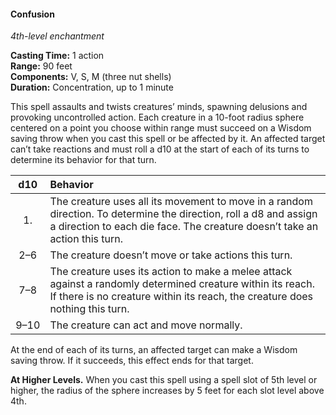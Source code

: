 #### Confusion
<!-- markdownlint-disable link-image-reference-definitions -->
[_metadata_:spell_school]:- "enchantment"
[_metadata_:spell_level]:- "4"
[_metadata_:casting_time_amount]:- "1"
[_metadata_:casting_time_unit]:- "action"
[_metadata_:ritual]:- "false"
[_metadata_:range]:- "90 feet"
[_metadata_:target]:- "10-foot radius sphere"
[_metadata_:components_verbal]:- "true"
[_metadata_:components_somatic]:- "true"
[_metadata_:components_material]:- "true"
[_metadata_:components_material_description]:- "three nut shells"
[_metadata_:concentration]:- "true"
[_metadata_:duration]:- "Up to 1 minute"
[_metadata_:saving_throw]:- "Wisdom"
[_metadata_:saving_throw_success]:- "ends_effect"
[_metadata_:compared_to_wotc_srd]:- "mechanics_same_wording_same"
[_metadata_:compared_to_a5e_srd]:- "mechanics_different_wording_different"
<!-- markdownlint-disable-next-line no-emphasis-as-heading -->
_4th-level enchantment_

**Casting Time:** 1 action \
**Range:** 90 feet \
**Components:** V, S, M (three nut shells) \
**Duration:** Concentration, up to 1 minute

This spell assaults and twists creatures’ minds, spawning delusions and provoking uncontrolled action.
Each creature in a 10-foot radius sphere centered on a point you choose within range must succeed on a Wisdom saving throw when you cast this spell or be affected by it.
An affected target can’t take reactions and must roll a d10 at the start of each of its turns to determine its behavior for that turn.

| &#160;d10&#160; | Behavior                                             |
|:---------------:|:-----------------------------------------------------|
|        1.       | The creature uses all its movement to move in a random direction. To determine the direction, roll a d8 and assign a direction to each die face. The creature doesn’t take an action this turn. |
|       2–6       | The creature doesn’t move or take actions this turn. |
|       7–8       | The creature uses its action to make a melee attack against a randomly determined creature within its reach. If there is no creature within its reach, the creature does nothing this turn. |
|       9–10      | The creature can act and move normally.              |

At the end of each of its turns, an affected target can make a Wisdom saving throw.
If it succeeds, this effect ends for that target.

**At Higher Levels.**
When you cast this spell using a spell slot of 5th level or higher, the radius of the sphere increases by 5 feet for each slot level above 4th.
